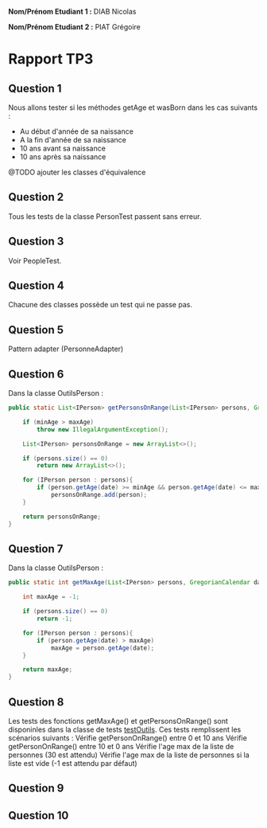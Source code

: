 **Nom/Prénom Etudiant 1 :** DIAB Nicolas

**Nom/Prénom Etudiant 2 :** PIAT Grégoire

# Rapport TP3

## Question 1
Nous allons tester si les méthodes getAge et wasBorn dans les cas suivants :
- Au début d'année de sa naissance
- A la fin d'année de sa naissance
- 10 ans avant sa naissance
- 10 ans après sa naissance

@TODO ajouter les classes d'équivalence


## Question 2

Tous les tests de la classe PersonTest passent sans erreur.

## Question 3

Voir PeopleTest.

## Question 4

Chacune des classes possède un test qui ne passe pas.

## Question 5
Pattern adapter (PersonneAdapter)

## Question 6

Dans la classe OutilsPerson :
```java
public static List<IPerson> getPersonsOnRange(List<IPerson> persons, GregorianCalendar date, int minAge, int maxAge) throws IllegalArgumentException{

    if (minAge > maxAge)
        throw new IllegalArgumentException();

    List<IPerson> personsOnRange = new ArrayList<>();

    if (persons.size() == 0)
        return new ArrayList<>();

    for (IPerson person : persons){
        if (person.getAge(date) >= minAge && person.getAge(date) <= maxAge)
            personsOnRange.add(person);
    }

    return personsOnRange;
}
```

## Question 7

Dans la classe OutilsPerson :
```java
public static int getMaxAge(List<IPerson> persons, GregorianCalendar date){

    int maxAge = -1;

    if (persons.size() == 0)
        return -1;

    for (IPerson person : persons){
        if (person.getAge(date) > maxAge)
            maxAge = person.getAge(date);
    }

    return maxAge;
}
```

## Question 8

Les tests des fonctions getMaxAge() et getPersonsOnRange() sont disponinles dans la classe de tests [testOutils](/src/test/java/tests/testOutils/testOutils). Ces tests remplissent les scénarios suivants :
Vérifie getPersonOnRange() entre 0 et 10 ans
Vérifie getPersonOnRange() entre 10 et 0 ans
Vérifie l'age max de la liste de personnes (30 est attendu)
Vérifie l'age max de la liste de personnes si la liste est vide (-1 est attendu par défaut)

## Question 9

## Question 10

